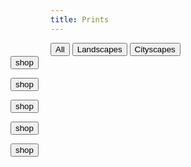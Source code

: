 ```yaml
---
title: Prints
---
```

<!-- Top Buttons -->
<html>
<div id="myBtnContainer">
  <button class="btn active" onclick="filterSelection('all')"> All</button>
  <button class="btn" onclick="filterSelection('landscape')"> Landscapes</button>
  <button class="btn" onclick="filterSelection('cityscape')"> Cityscapes</button>
</div> 

<!-- Product Cards -->
<html>
  <div class="product-container">
    <div class="product-card">
        <div class="product-image">
        <img src="/post/print shop/_index_files/printsheader.jpg" class="product-thumb" alt="">
        <form method="get" action="/post/print-shop/selection">
            <button class="card-btn">shop</button>
        </form>	
        <script src= "printselectionjs.js">
		    </script>        
		</div>
    </div>
</div>
</html>
<html>
  <div class="product-container">
    <div class="product-card">
        <div class="product-image">
        <img src="/post/print shop/_index_files/printsheader.jpg" class="product-thumb" alt="">
        <form method="get" action="/post/print-shop/selection">
            <button class="card-btn">shop</button>
        </form>	
        <script src= "printselectionjs.js">
		    </script>        
		</div>
    </div>
</div>
</html>
<html>
  <div class="product-container">
    <div class="product-card">
        <div class="product-image">
        <img src="/post/print shop/_index_files/printsheader.jpg" class="product-thumb" alt="">
        <form method="get" action="/post/print-shop/selection">
            <button class="card-btn">shop</button>
        </form>	
        <script src= "printselectionjs.js">
		    </script>        
		</div>
    </div>
</div>
</html>
<html>
  <div class="product-container">
    <div class="product-card">
        <div class="product-image">
        <img src="/post/print shop/_index_files/printsheader.jpg" class="product-thumb" alt="">
        <form method="get" action="/post/print-shop/selection">
            <button class="card-btn">shop</button>
        </form>	
        <script src= "printselectionjs.js">
		    </script>        
		</div>
    </div>
</div>
</html>
<html>
  <div class="product-container">
    <div class="product-card">
        <div class="product-image">
        <img src="/post/print shop/_index_files/printsheader.jpg" class="product-thumb" alt="">
        <form method="get" action="/post/print-shop/selection">
            <button class="card-btn">shop</button>
        </form>	
        <script src= "printselectionjs.js">
		    </script>        
		</div>
    </div>
</div>
</html>

<!-- CSS -->
<html>
<style>
.product-container{
  width: 100%;
  display: grid;
  grid-template-columns: repeat(3,200px);
  place-content: center;
  gap: 1rem;
}
 



.card-btn{
    position: absolute;
    bottom: 10px;
    left: 50%;
    transform: translateX(-50%);
    padding: 10px;
    width: 90%;
    text-transform: capitalize;
    border: none;
    outline: none;
    background: #fff;
    border-radius: 5px;
    transition: 0.5s;
    cursor: pointer;
    opacity: 0;
}
</style>
</html>
